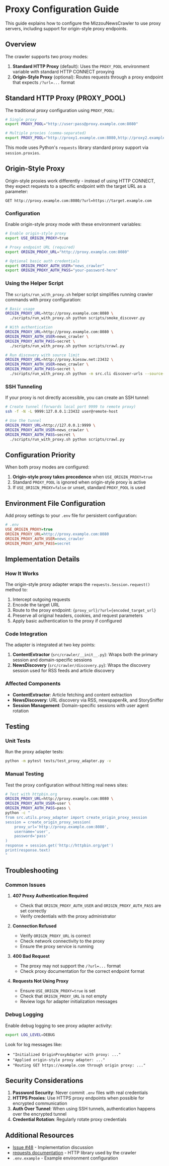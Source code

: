 # Proxy Configuration Guide

This guide explains how to configure the MizzouNewsCrawler to use proxy servers, including support for origin-style proxy endpoints.

## Overview

The crawler supports two proxy modes:

1. **Standard HTTP Proxy** (default): Uses the `PROXY_POOL` environment variable with standard HTTP CONNECT proxying
2. **Origin-Style Proxy** (optional): Routes requests through a proxy endpoint that expects `/?url=...` format

## Standard HTTP Proxy (PROXY_POOL)

The traditional proxy configuration using `PROXY_POOL`:

```bash
# Single proxy
export PROXY_POOL="http://user:pass@proxy.example.com:8080"

# Multiple proxies (comma-separated)
export PROXY_POOL="http://proxy1.example.com:8080,http://proxy2.example.com:8080"
```

This mode uses Python's `requests` library standard proxy support via `session.proxies`.

## Origin-Style Proxy

Origin-style proxies work differently - instead of using HTTP CONNECT, they expect requests to a specific endpoint with the target URL as a parameter:

```
GET http://proxy.example.com:8080/?url=https://target.example.com
```

### Configuration

Enable origin-style proxy mode with these environment variables:

```bash
# Enable origin-style proxy
export USE_ORIGIN_PROXY=true

# Proxy endpoint URL (required)
export ORIGIN_PROXY_URL="http://proxy.example.com:8080"

# Optional basic auth credentials
export ORIGIN_PROXY_AUTH_USER="news_crawler"
export ORIGIN_PROXY_AUTH_PASS="your-password-here"
```

### Using the Helper Script

The `scripts/run_with_proxy.sh` helper script simplifies running crawler commands with proxy configuration:

```bash
# Basic usage
ORIGIN_PROXY_URL=http://proxy.example.com:8080 \
  ./scripts/run_with_proxy.sh python scripts/smoke_discover.py

# With authentication
ORIGIN_PROXY_URL=http://proxy.example.com:8080 \
ORIGIN_PROXY_AUTH_USER=news_crawler \
ORIGIN_PROXY_AUTH_PASS=secret \
  ./scripts/run_with_proxy.sh python scripts/crawl.py

# Run discovery with source limit
ORIGIN_PROXY_URL=http://proxy.kiesow.net:23432 \
ORIGIN_PROXY_AUTH_USER=news_crawler \
ORIGIN_PROXY_AUTH_PASS=secret \
  ./scripts/run_with_proxy.sh python -m src.cli discover-urls --source-limit 10
```

### SSH Tunneling

If your proxy is not directly accessible, you can create an SSH tunnel:

```bash
# Create tunnel (forwards local port 9999 to remote proxy)
ssh -f -N -L 9999:127.0.0.1:23432 user@remote-host

# Use the tunnel
ORIGIN_PROXY_URL=http://127.0.0.1:9999 \
ORIGIN_PROXY_AUTH_USER=news_crawler \
ORIGIN_PROXY_AUTH_PASS=secret \
  ./scripts/run_with_proxy.sh python scripts/crawl.py
```

## Configuration Priority

When both proxy modes are configured:

1. **Origin-style proxy takes precedence** when `USE_ORIGIN_PROXY=true`
2. Standard `PROXY_POOL` is ignored when origin-style proxy is active
3. If `USE_ORIGIN_PROXY=false` or unset, standard `PROXY_POOL` is used

## Environment File Configuration

Add proxy settings to your `.env` file for persistent configuration:

```ini
# .env
USE_ORIGIN_PROXY=true
ORIGIN_PROXY_URL=http://proxy.example.com:8080
ORIGIN_PROXY_AUTH_USER=news_crawler
ORIGIN_PROXY_AUTH_PASS=secret
```

## Implementation Details

### How It Works

The origin-style proxy adapter wraps the `requests.Session.request()` method to:

1. Intercept outgoing requests
2. Encode the target URL
3. Route to the proxy endpoint: `{proxy_url}/?url={encoded_target_url}`
4. Preserve all original headers, cookies, and request parameters
5. Apply basic authentication to the proxy if configured

### Code Integration

The adapter is integrated at two key points:

1. **ContentExtractor** (`src/crawler/__init__.py`): Wraps both the primary session and domain-specific sessions
2. **NewsDiscovery** (`src/crawler/discovery.py`): Wraps the discovery session used for RSS feeds and article discovery

### Affected Components

- **ContentExtractor**: Article fetching and content extraction
- **NewsDiscovery**: URL discovery via RSS, newspaper4k, and StorySniffer
- **Session Management**: Domain-specific sessions with user agent rotation

## Testing

### Unit Tests

Run the proxy adapter tests:

```bash
python -m pytest tests/test_proxy_adapter.py -v
```

### Manual Testing

Test the proxy configuration without hitting real news sites:

```bash
# Test with httpbin.org
ORIGIN_PROXY_URL=http://proxy.example.com:8080 \
ORIGIN_PROXY_AUTH_USER=user \
ORIGIN_PROXY_AUTH_PASS=pass \
python -c "
from src.utils.proxy_adapter import create_origin_proxy_session
session = create_origin_proxy_session(
    proxy_url='http://proxy.example.com:8080',
    username='user',
    password='pass'
)
response = session.get('http://httpbin.org/get')
print(response.text)
"
```

## Troubleshooting

### Common Issues

1. **407 Proxy Authentication Required**
   - Check that `ORIGIN_PROXY_AUTH_USER` and `ORIGIN_PROXY_AUTH_PASS` are set correctly
   - Verify credentials with the proxy administrator

2. **Connection Refused**
   - Verify `ORIGIN_PROXY_URL` is correct
   - Check network connectivity to the proxy
   - Ensure the proxy service is running

3. **400 Bad Request**
   - The proxy may not support the `/?url=...` format
   - Check proxy documentation for the correct endpoint format

4. **Requests Not Using Proxy**
   - Ensure `USE_ORIGIN_PROXY=true` is set
   - Check that `ORIGIN_PROXY_URL` is not empty
   - Review logs for adapter initialization messages

### Debug Logging

Enable debug logging to see proxy adapter activity:

```bash
export LOG_LEVEL=DEBUG
```

Look for log messages like:
- `"Initialized OriginProxyAdapter with proxy: ..."`
- `"Applied origin-style proxy adapter: ..."`
- `"Routing GET https://example.com through origin proxy: ..."`

## Security Considerations

1. **Password Security**: Never commit `.env` files with real credentials
2. **HTTPS Proxies**: Use HTTPS proxy endpoints when possible for encrypted communication
3. **Auth Over Tunnel**: When using SSH tunnels, authentication happens over the encrypted tunnel
4. **Credential Rotation**: Regularly rotate proxy credentials

## Additional Resources

- [Issue #48](https://github.com/LocalNewsImpact/MizzouNewsCrawler/issues/48) - Implementation discussion
- [requests documentation](https://requests.readthedocs.io/) - HTTP library used by the crawler
- `.env.example` - Example environment configuration
